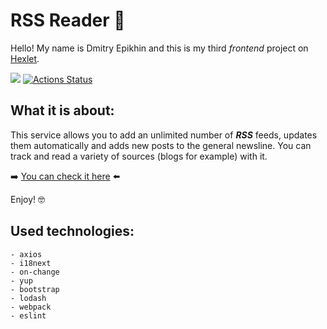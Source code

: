 # RSS Reader 📰

Hello! My name is Dmitry Epikhin and this is my third _frontend_ project on [Hexlet](https://ru.hexlet.io/pages/about?utm_source=github&utm_medium=link&utm_campaign=nodejs-package).

<a href="https://codeclimate.com/github/Ingo-o/frontend-project-11/maintainability"><img src="https://api.codeclimate.com/v1/badges/8c57099dddf2891e4d24/maintainability" /></a>
[![Actions Status](https://github.com/Ingo-o/frontend-project-11/workflows/hexlet-check/badge.svg)](https://github.com/Ingo-o/frontend-project-11/actions)

## What it is about:

This service allows you to add an unlimited number of **_RSS_** feeds, updates them automatically and adds new posts to the general newsline. You can track and read a variety of sources (blogs for example) with it.

➡️ [You can check it here](https://frontend-project-11-five.vercel.app/) ⬅️

Enjoy! 🤓

## Used technologies:
```
- axios
- i18next
- on-change
- yup
- bootstrap
- lodash
- webpack
- eslint
```
